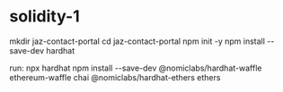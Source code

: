 # solidity-1

mkdir jaz-contact-portal
cd jaz-contact-portal
npm init -y
npm install --save-dev hardhat

run:
npx hardhat
npm install --save-dev @nomiclabs/hardhat-waffle ethereum-waffle chai @nomiclabs/hardhat-ethers ethers
